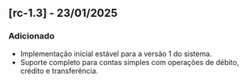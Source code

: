 ## [rc-1.3] - 23/01/2025
### Adicionado
- Implementação inicial estável para a versão 1 do sistema.
- Suporte completo para contas simples com operações de débito, crédito e transferência.
